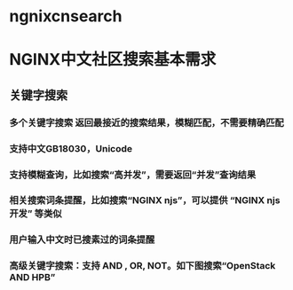 # ngnixcnsearch
# NGINX中文社区搜索基本需求

## 关键字搜索
### 多个关键字搜索 返回最接近的搜索结果，模糊匹配，不需要精确匹配
### 支持中文GB18030，Unicode
### 支持模糊查询，比如搜索“高并发”，需要返回“并发”查询结果
### 相关搜索词条提醒，比如搜索“NGINX njs”，可以提供 “NGINX njs开发” 等类似
### 用户输入中文时已搜素过的词条提醒
### 高级关键字搜索：支持 AND , OR, NOT。如下图搜索“OpenStack AND HPB”
